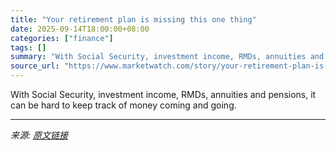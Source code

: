 ```yaml
---
title: "Your retirement plan is missing this one thing"
date: 2025-09-14T18:00:00+08:00
categories: ["finance"]
tags: []
summary: "With Social Security, investment income, RMDs, annuities and pensions, it can be hard to keep track of money coming and going."
source_url: "https://www.marketwatch.com/story/your-retirement-plan-is-missing-this-one-thing-a4b0255f?mod=mw_rss_topstories"
---
```


With Social Security, investment income, RMDs, annuities and pensions, it can be hard to keep track of money coming and going.

---

*来源: [原文链接](https://www.marketwatch.com/story/your-retirement-plan-is-missing-this-one-thing-a4b0255f?mod=mw_rss_topstories)*
